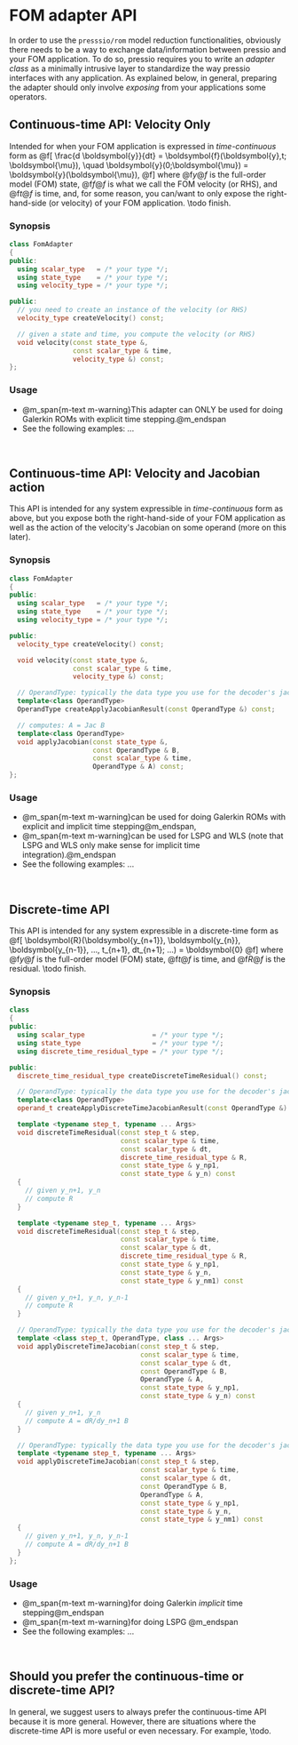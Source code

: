 
# FOM adapter API

In order to use the `presssio/rom` model reduction functionalities,
obviously there needs to be a way to exchange
data/information between pressio and your FOM application.
To do so, pressio requires you to write an *adapter class* as
a minimally intrusive layer to standardize the way pressio interfaces with any application.
As explained below, in general, preparing the adapter should only
involve *exposing* from your applications some operators.

## Continuous-time API: Velocity Only

Intended for when your FOM application is expressed in *time-continuous* form as
@f[
\frac{d \boldsymbol{y}}{dt} =
\boldsymbol{f}(\boldsymbol{y},t; \boldsymbol{\mu}),
\quad \boldsymbol{y}(0;\boldsymbol{\mu}) = \boldsymbol{y}(\boldsymbol{\mu}),
@f]
where @f$y@f$ is the full-order model (FOM) state,
@f$f@f$ is what we call the FOM velocity (or RHS), and @f$t@f$ is time,
and, for some reason, you can/want to only expose
the right-hand-side (or velocity) of your FOM application.
\todo finish.

### Synopsis

```cpp
class FomAdapter
{
public:
  using scalar_type   = /* your type */;
  using state_type    = /* your type */;
  using velocity_type = /* your type */;

public:
  // you need to create an instance of the velocity (or RHS)
  velocity_type createVelocity() const;

  // given a state and time, you compute the velocity (or RHS)
  void velocity(const state_type &,
			    const scalar_type & time,
				velocity_type &) const;
};
```

### Usage
- @m_span{m-text m-warning}This adapter can ONLY be used for doing Galerkin ROMs with explicit time stepping.@m_endspan
- See the following examples: ...

<br/>

## Continuous-time API: Velocity and Jacobian action

This API is intended for any system expressible in *time-continuous* form as above,
but you expose both the right-hand-side of your FOM application as well as
the action of the velocity's Jacobian on some operand (more on this later).

### Synopsis
```cpp
class FomAdapter
{
public:
  using scalar_type   = /* your type */;
  using state_type    = /* your type */;
  using velocity_type = /* your type */;

public:
  velocity_type createVelocity() const;

  void velocity(const state_type &,
			    const scalar_type & time,
				velocity_type &) const;

  // OperandType: typically the data type you use for the decoder's jacobian
  template<class OperandType>
  OperandType createApplyJacobianResult(const OperandType &) const;

  // computes: A = Jac B
  template<class OperandType>
  void applyJacobian(const state_type &,
					 const OperandType & B,
					 const scalar_type & time,
					 OperandType & A) const;
};
```

### Usage

- @m_span{m-text m-warning}can be used for doing Galerkin ROMs with explicit and implicit time stepping@m_endspan,
- @m_span{m-text m-warning}can be used for LSPG and WLS (note that LSPG and WLS only
make sense for implicit time integration).@m_endspan
- See the following examples: ...

<br/>



## Discrete-time API

This API is intended for any system expressible in a discrete-time form as
@f[
\boldsymbol{R}(\boldsymbol{y_{n+1}}, \boldsymbol{y_{n}}, \boldsymbol{y_{n-1}}, ..., t_{n+1}, dt_{n+1}; ...) = \boldsymbol{0}
@f]
where @f$y@f$ is the full-order model (FOM) state, @f$t@f$ is time, and @f$R@f$ is the residual.
\todo finish.

### Synopsis

```cpp
class
{
public:
  using scalar_type					= /* your type */;
  using state_type				    = /* your type */;
  using discrete_time_residual_type = /* your type */;

public:
  discrete_time_residual_type createDiscreteTimeResidual() const;

  // OperandType: typically the data type you use for the decoder's jacobian
  template<class OperandType>
  operand_t createApplyDiscreteTimeJacobianResult(const OperandType &) const;

  template <typename step_t, typename ... Args>
  void discreteTimeResidual(const step_t & step,
                            const scalar_type & time,
							const scalar_type & dt,
							discrete_time_residual_type & R,
							const state_type & y_np1,
							const state_type & y_n) const
  {
    // given y_n+1, y_n
	// compute R
  }

  template <typename step_t, typename ... Args>
  void discreteTimeResidual(const step_t & step,
                            const scalar_type & time,
							const scalar_type & dt,
							discrete_time_residual_type & R,
							const state_type & y_np1,
							const state_type & y_n,
							const state_type & y_nm1) const
  {
    // given y_n+1, y_n, y_n-1
	// compute R
  }

  // OperandType: typically the data type you use for the decoder's jacobian
  template <class step_t, OperandType, class ... Args>
  void applyDiscreteTimeJacobian(const step_t & step,
								 const scalar_type & time,
								 const scalar_type & dt,
								 const OperandType & B,
								 OperandType & A,
								 const state_type & y_np1,
								 const state_type & y_n) const
  {
    // given y_n+1, y_n
	// compute A = dR/dy_n+1 B
  }

  // OperandType: typically the data type you use for the decoder's jacobian
  template <typename step_t, typename ... Args>
  void applyDiscreteTimeJacobian(const step_t & step,
								 const scalar_type & time,
								 const scalar_type & dt,
								 const OperandType & B,
								 OperandType & A,
								 const state_type & y_np1,
								 const state_type & y_n,
								 const state_type & y_nm1) const
  {
    // given y_n+1, y_n, y_n-1
	// compute A = dR/dy_n+1 B
  }
};
```

### Usage

- @m_span{m-text m-warning}for doing Galerkin *implicit* time stepping@m_endspan
- @m_span{m-text m-warning}for doing LSPG @m_endspan
- See the following examples: ...

<br/>


## Should you prefer the continuous-time or discrete-time API?

In general, we suggest users to always prefer the continuous-time API because it is more general.
However, there are situations where the discrete-time API is more useful or even necessary.
For example, \todo.
